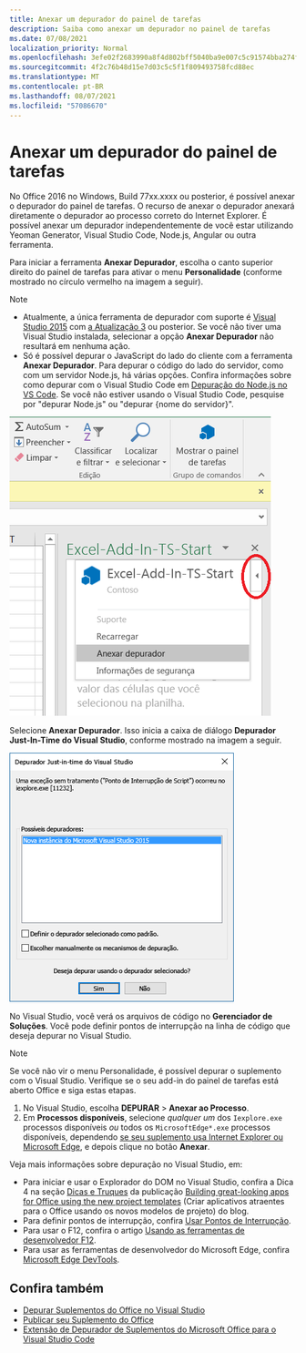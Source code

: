 ```yaml
---
title: Anexar um depurador do painel de tarefas
description: Saiba como anexar um depurador no painel de tarefas
ms.date: 07/08/2021
localization_priority: Normal
ms.openlocfilehash: 3efe02f2683990a8f4d802bff5040ba9e007c5c91574bba274f4c26b9a5b8683
ms.sourcegitcommit: 4f2c76b48d15e7d03c5c5f1f809493758fcd88ec
ms.translationtype: MT
ms.contentlocale: pt-BR
ms.lasthandoff: 08/07/2021
ms.locfileid: "57086670"
---
```

# <a name="attach-a-debugger-from-the-task-pane"></a>Anexar um depurador do painel de tarefas

No Office 2016 no Windows, Build 77xx.xxxx ou posterior, é possível anexar o depurador do painel de tarefas. O recurso de anexar o depurador anexará diretamente o depurador ao processo correto do Internet Explorer. É possível anexar um depurador independentemente de você estar utilizando Yeoman Generator, Visual Studio Code, Node.js, Angular ou outra ferramenta.

Para iniciar a ferramenta **Anexar Depurador**, escolha o canto superior direito do painel de tarefas para ativar o menu **Personalidade** (conforme mostrado no círculo vermelho na imagem a seguir).

> [!NOTE]
> - Atualmente, a única ferramenta de depurador com suporte é [Visual Studio 2015](https://www.visualstudio.com/downloads/) com [a Atualização 3](/previous-versions/mt752379(v=vs.140)) ou posterior. Se você não tiver uma Visual Studio instalada, selecionar a opção **Anexar Depurador** não resultará em nenhuma ação.
> - Só é possível depurar o JavaScript do lado do cliente com a ferramenta **Anexar Depurador**. Para depurar o código do lado do servidor, como com um servidor Node.js, há várias opções. Confira informações sobre como depurar com o Visual Studio Code em [Depuração do Node.js no VS Code](https://code.visualstudio.com/docs/nodejs/nodejs-debugging). Se você não estiver usando o Visual Studio Code, pesquise por "depurar Node.js" ou "depurar {nome do servidor}".

![Captura de tela do menu Anexar Depurador.](../images/attach-debugger.png)

Selecione **Anexar Depurador**. Isso inicia a caixa de diálogo **Depurador Just-In-Time do Visual Studio**, conforme mostrado na imagem a seguir.

![Captura de tela Visual Studio caixa de diálogo Depurador JIT.](../images/visual-studio-debugger.png)

No Visual Studio, você verá os arquivos de código no **Gerenciador de Soluções**.   Você pode definir pontos de interrupção na linha de código que deseja depurar no Visual Studio.

> [!NOTE]
> Se você não vir o menu Personalidade, é possível depurar o suplemento com o Visual Studio. Verifique se o seu add-in do painel de tarefas está aberto Office e siga estas etapas.
>
> 1. No Visual Studio, escolha **DEPURAR** > **Anexar ao Processo**.
> 2. Em **Processos disponíveis**, selecione *qualquer um* dos `Iexplore.exe` processos disponíveis *ou* todos os `MicrosoftEdge*.exe` processos disponíveis, dependendo [ se seu suplemento usa Internet Explorer ou Microsoft Edge](../concepts/browsers-used-by-office-web-add-ins.md), e depois clique no botão **Anexar**.

Veja mais informações sobre depuração no Visual Studio, em:

- Para iniciar e usar o Explorador do DOM no Visual Studio, confira a Dica 4 na seção [Dicas e Truques](/archive/blogs/officeapps/building-great-looking-apps-for-office-using-the-new-project-templates#tips_tricks) da publicação [Building great-looking apps for Office using the new project templates](/archive/blogs/officeapps/building-great-looking-apps-for-office-using-the-new-project-templates) (Criar aplicativos atraentes para o Office usando os novos modelos de projeto) do blog.
- Para definir pontos de interrupção, confira [Usar Pontos de Interrupção](/visualstudio/debugger/using-breakpoints?view=vs-2015&preserve-view=true).
- Para usar o F12, confira o artigo [Usando as ferramentas de desenvolvedor F12](/previous-versions/windows/internet-explorer/ie-developer/samples/bg182326(v=vs.85)).
- Para usar as ferramentas de desenvolvedor do Microsoft Edge, confira [Microsoft Edge DevTools](https://www.microsoft.com/p/microsoft-edge-devtools-preview/9mzbfrmz0mnj?activetab=pivot%3Aoverviewtab).

## <a name="see-also"></a>Confira também

- [Depurar Suplementos do Office no Visual Studio](../develop/debug-office-add-ins-in-visual-studio.md)
- [Publicar seu Suplemento do Office](../publish/publish.md)
- [Extensão de Depurador de Suplementos do Microsoft Office para o Visual Studio Code](debug-with-vs-extension.md)